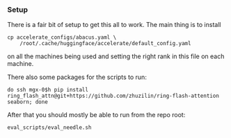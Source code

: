 ### Setup

There is a fair bit of setup to get this all to work. The main thing is to install
```
cp accelerate_configs/abacus.yaml \
    /root/.cache/huggingface/accelerate/default_config.yaml
```
on all the machines being used and setting the right rank in this file on each machine.

There also some packages for the scripts to run:
```
do ssh mgx-0$h pip install ring_flash_attn@git+https://github.com/zhuzilin/ring-flash-attention seaborn; done
```

After that you should mostly be able to run from the repo root:
```
eval_scripts/eval_needle.sh
```
